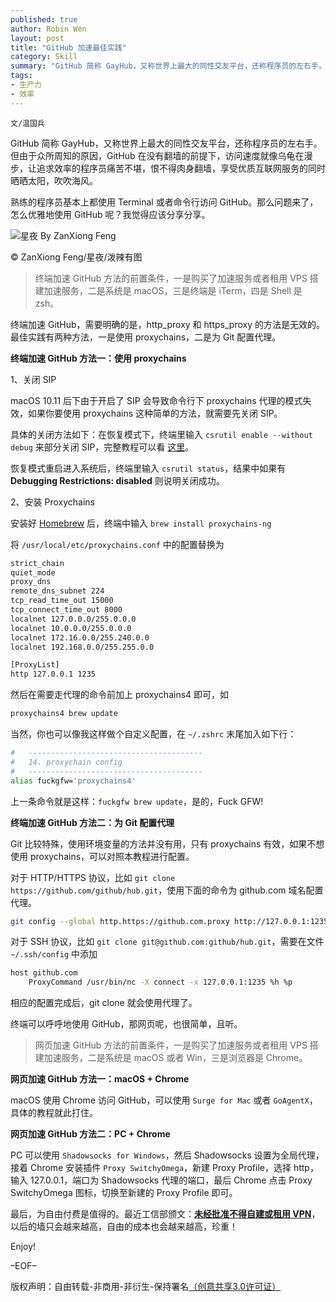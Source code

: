```yaml
---
published: true
author: Robin Wen
layout: post
title: "GitHub 加速最佳实践"
category: Skill
summary: "GitHub 简称 GayHub，又称世界上最大的同性交友平台，还称程序员的左右手。但由于众所周知的原因，GitHub 在没有翻墙的前提下，访问速度就像乌龟在漫步，让追求效率的程序员痛苦不堪，恨不得肉身翻墙，享受优质互联网服务的同时晒晒太阳，吹吹海风。熟练的程序员基本上都使用 Terminal 或者命令行访问 GitHub。那么问题来了，怎么优雅地使用 GitHub 呢？我觉得应该分享分享。终端加速 GitHub 方法的前置条件，一是购买了加速服务或者租用 VPS 搭建加速服务，二是系统是 macOS，三是终端是 iTerm，四是 Shell 是 zsh。终端加速 GitHub，需要明确的是，http_proxy 和 https_proxy 的方法是无效的。最佳实践有两种方法，一是使用 proxychains，二是为 Git 配置代理。终端可以呼呼地使用 GitHub，那网页呢，也很简单，且听。网页加速 GitHub 方法的前置条件，一是购买了加速服务或者租用 VPS 搭建加速服务，二是系统是 macOS 或者 Win，三是浏览器是 Chrome。最后，为自由付费是值得的。最近工信部颁文：未经批准不得自建或租用 VPN，以后的墙只会越来越高，自由的成本也会越来越高，珍重！"
tags:
- 生产力
- 效率
---
```


`文/温国兵`

GitHub 简称 GayHub，又称世界上最大的同性交友平台，还称程序员的左右手。但由于众所周知的原因，GitHub 在没有翻墙的前提下，访问速度就像乌龟在漫步，让追求效率的程序员痛苦不堪，恨不得肉身翻墙，享受优质互联网服务的同时晒晒太阳，吹吹海风。

熟练的程序员基本上都使用 Terminal 或者命令行访问 GitHub。那么问题来了，怎么优雅地使用 GitHub 呢？我觉得应该分享分享。

![星夜 By ZanXiong Feng](http://i.imgur.com/SjmvjQm.jpg)

© ZanXiong Feng/星夜/泼辣有图

> 终端加速 GitHub 方法的前置条件，一是购买了加速服务或者租用 VPS 搭建加速服务，二是系统是 macOS，三是终端是 iTerm，四是 Shell 是 zsh。

终端加速 GitHub，需要明确的是，http_proxy 和 https_proxy 的方法是无效的。最佳实践有两种方法，一是使用 proxychains，二是为 Git 配置代理。

**终端加速 GitHub 方法一：使用 proxychains**

1、关闭 SIP

macOS 10.11 后下由于开启了 SIP 会导致命令行下 proxychains 代理的模式失效，如果你要使用 proxychains 这种简单的方法，就需要先关闭 SIP。

具体的关闭方法如下：在恢复模式下，终端里输入 `csrutil enable --without debug` 来部分关闭 SIP，完整教程可以看 [这里](https://totalfinder.binaryage.com/system-integrity-protection)。

恢复模式重启进入系统后，终端里输入 `csrutil status`，结果中如果有 **Debugging Restrictions: disabled** 则说明关闭成功。

2、安装 Proxychains

安装好 [Homebrew](http://brew.sh) 后，终端中输入 `brew install proxychains-ng`

将 `/usr/local/etc/proxychains.conf` 中的配置替换为

``` bash
strict_chain
quiet_mode
proxy_dns
remote_dns_subnet 224
tcp_read_time_out 15000
tcp_connect_time_out 8000
localnet 127.0.0.0/255.0.0.0
localnet 10.0.0.0/255.0.0.0
localnet 172.16.0.0/255.240.0.0
localnet 192.168.0.0/255.255.0.0

[ProxyList]
http 127.0.0.1 1235
```

然后在需要走代理的命令前加上 proxychains4 即可，如

``` bash
proxychains4 brew update
```

当然，你也可以像我这样做个自定义配置，在 `~/.zshrc` 末尾加入如下行：

``` bash
#   ---------------------------------------
#   14. proxychain config
#   ---------------------------------------
alias fuckgfw='proxychains4'
```

上一条命令就是这样：`fuckgfw brew update`，是的，Fuck GFW!

**终端加速 GitHub 方法二：为 Git 配置代理**

Git 比较特殊，使用环境变量的方法并没有用，只有 proxychains 有效，如果不想使用 proxychains，可以对照本教程进行配置。

对于 HTTP/HTTPS 协议，比如 `git clone https://github.com/github/hub.git`，使用下面的命令为 github.com 域名配置代理。

``` bash
git config --global http.https://github.com.proxy http://127.0.0.1:1235
```

对于 SSH 协议，比如 `git clone git@github.com:github/hub.git`，需要在文件 `~/.ssh/config` 中添加

``` bash
host github.com
    ProxyCommand /usr/bin/nc -X connect -x 127.0.0.1:1235 %h %p
```

相应的配置完成后，git clone 就会使用代理了。

终端可以呼呼地使用 GitHub，那网页呢，也很简单，且听。

> 网页加速 GitHub 方法的前置条件，一是购买了加速服务或者租用 VPS 搭建加速服务，二是系统是 macOS 或者 Win，三是浏览器是 Chrome。

**网页加速 GitHub 方法一：macOS + Chrome**

macOS 使用 Chrome 访问 GitHub，可以使用 `Surge for Mac` 或者 `GoAgentX`，具体的教程就此打住。

**网页加速 GitHub 方法二：PC + Chrome**

PC 可以使用 `Shadowsocks for Windows`，然后 Shadowsocks 设置为全局代理，接着 Chrome 安装插件 `Proxy SwitchyOmega`，新建 Proxy Profile，选择 http，输入 127.0.0.1，端口为 Shadowsocks 代理的端口，最后 Chrome 点击 Proxy SwitchyOmega 图标，切换至新建的 Proxy Profile 即可。

最后，为自由付费是值得的。最近工信部颁文：**[未经批准不得自建或租用 VPN](http://www.miit.gov.cn/n1146290/n4388791/c5471946/content.html)**，以后的墙只会越来越高，自由的成本也会越来越高，珍重！

Enjoy!

–EOF–

版权声明：自由转载-非商用-非衍生-保持署名<a href="http://creativecommons.org/licenses/by-nc-nd/3.0/deed.zh" target="_blank">（创意共享3.0许可证）</a>
